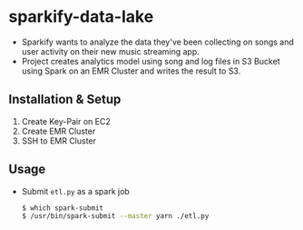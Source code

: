 # sparkify-data-lake
* Sparkify wants to analyze the data they've been collecting on songs and user activity on their new music streaming app.
* Project creates analytics model using song and log files in S3 Bucket using Spark on an EMR Cluster and writes the result to S3.

## Installation & Setup
1. Create Key-Pair on EC2
2. Create EMR Cluster
3. SSH to EMR Cluster


## Usage
* Submit `etl.py` as a spark job
   ```bash
   $ which spark-submit
   $ /usr/bin/spark-submit --master yarn ./etl.py
   ```